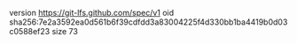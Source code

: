 version https://git-lfs.github.com/spec/v1
oid sha256:7e2a3592ea0d561b6f39cdfdd3a83004225f4d330bb1ba4419b0d03c0588ef23
size 73

